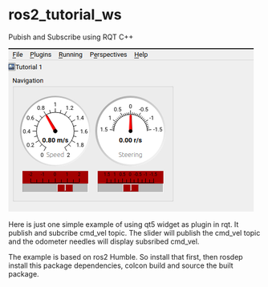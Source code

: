 # ros2_tutorial_ws

Pubish and Subscribe using RQT C++

![Alt text](<screen_capture/Screenshot from 2023-11-10 10-16-21.png>)

Here is just one simple example of using qt5 widget as plugin in rqt. It publish and subcribe cmd_vel topic. The slider will publish the cmd_vel topic and the odometer needles will display subsribed cmd_vel.   

The example is based on ros2 Humble. So install that first, then rosdep install this package dependencies, colcon build and source the built package.   
